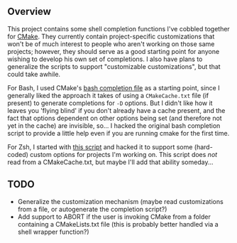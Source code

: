 Overview
--------
This project contains some shell completion functions I've cobbled together
for [CMake](http://cmake.org).  They currently contain project-specific
customizations that won't be of much interest to people who aren't working on
those same projects; however, they should serve as a good starting point for
anyone wishing to develop his own set of completions. I also have plans to
generalize the scripts to support "customizable customizations", but that
could take awhile.

For Bash, I used CMake's [bash completion
file](https://github.com/Kitware/CMake/blob/master/Docs/bash-completion/cmake)
as a starting point, since I generally liked the approach it takes of using a
`CMakeCache.txt` file (if present) to generate completions for `-D` options.
But I didn't like how it leaves you 'flying blind' if you don't already have a
cache present, and the fact that options dependent on other options being set
(and therefore not yet in the cache) are invisible, so...  I hacked the
original bash completion script to provide a little help even if you are
running cmake for the first time.

For Zsh, I started with [this script](https://github.com/skroll/zsh-cmake-completion/blob/master/_cmake) and hacked it to support some (hard-coded) custom options for projects I'm working on.  This script does _not_ read from a CMakeCache.txt, but maybe I'll add that ability someday...

TODO
----
* Generalize the customization mechanism (maybe read customizations from a
  file, or autogenerate the completion script?)
* Add support to ABORT if the user is invoking CMake from a folder containing
  a CMakeLists.txt file (this is probably better handled via a shell wrapper
  function?)
